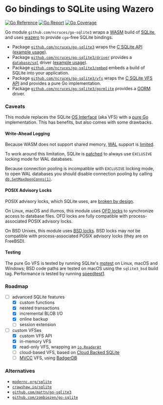 # Go bindings to SQLite using Wazero

[![Go Reference](https://pkg.go.dev/badge/image)](https://pkg.go.dev/github.com/ncruces/go-sqlite3)
[![Go Report](https://goreportcard.com/badge/github.com/ncruces/go-sqlite3)](https://goreportcard.com/report/github.com/ncruces/go-sqlite3)
[![Go Coverage](https://github.com/ncruces/go-sqlite3/wiki/coverage.svg)](https://github.com/ncruces/go-sqlite3/wiki/Test-coverage-report)

Go module `github.com/ncruces/go-sqlite3` wraps a [WASM](https://webassembly.org/) build of [SQLite](https://sqlite.org/),
and uses [wazero](https://wazero.io/) to provide `cgo`-free SQLite bindings.

- Package [`github.com/ncruces/go-sqlite3`](https://pkg.go.dev/github.com/ncruces/go-sqlite3)
wraps the [C SQLite API](https://www.sqlite.org/cintro.html)
([example usage](https://pkg.go.dev/github.com/ncruces/go-sqlite3#example-package)).
- Package [`github.com/ncruces/go-sqlite3/driver`](https://pkg.go.dev/github.com/ncruces/go-sqlite3/driver)
provides a [`database/sql`](https://pkg.go.dev/database/sql) driver
([example usage](https://pkg.go.dev/github.com/ncruces/go-sqlite3/driver#example-package)).
- Package [`github.com/ncruces/go-sqlite3/embed`](https://pkg.go.dev/github.com/ncruces/go-sqlite3/embed)
embeds a build of SQLite into your application.
- Package [`github.com/ncruces/go-sqlite3/vfs`](https://pkg.go.dev/github.com/ncruces/go-sqlite3/vfs)
wraps the [C SQLite VFS API](https://www.sqlite.org/vfs.html) and provides a pure Go implementation.
- Package [`github.com/ncruces/go-sqlite3/gormlite`](https://pkg.go.dev/github.com/ncruces/go-sqlite3/gormlite)
provides a [GORM](https://gorm.io) driver.

### Caveats

This module replaces the SQLite [OS Interface](https://www.sqlite.org/vfs.html)
(aka VFS) with a [pure Go](vfs/) implementation.
This has benefits, but also comes with some drawbacks.

#### Write-Ahead Logging

Because WASM does not support shared memory,
[WAL](https://www.sqlite.org/wal.html) support is [limited](https://www.sqlite.org/wal.html#noshm).

To work around this limitation, SQLite is [patched](sqlite3/locking_mode.patch)
to always use `EXCLUSIVE` locking mode for WAL databases.

Because connection pooling is incompatible with `EXCLUSIVE` locking mode,
to open WAL databases you should disable connection pooling by calling
[`db.SetMaxOpenConns(1)`](https://pkg.go.dev/database/sql#DB.SetMaxOpenConns).

#### POSIX Advisory Locks

POSIX advisory locks, which SQLite uses, are
[broken by design](https://www.sqlite.org/src/artifact/90c4fa?ln=1073-1161).

On Linux, macOS and illumos, this module uses
[OFD locks](https://www.gnu.org/software/libc/manual/html_node/Open-File-Description-Locks.html)
to synchronize access to database files.
OFD locks are fully compatible with process-associated POSIX advisory locks.

On BSD Unixes, this module uses
[BSD locks](https://man.freebsd.org/cgi/man.cgi?query=flock&sektion=2).
BSD locks may _not_ be compatible with process-associated POSIX advisory locks
(they are on FreeBSD).

#### Testing

The pure Go VFS is tested by running SQLite's
[mptest](https://github.com/sqlite/sqlite/blob/master/mptest/mptest.c)
on Linux, macOS and Windows;
BSD code paths are tested on macOS using the `sqlite3_bsd` build tag.
Performance is tested by running
[speedtest1](https://github.com/sqlite/sqlite/blob/master/test/speedtest1.c).

### Roadmap

- [ ] advanced SQLite features
  - [x] custom functions
  - [x] nested transactions
  - [x] incremental BLOB I/O
  - [x] online backup
  - [ ] session extension
- [ ] custom VFSes
  - [x] custom VFS API
  - [x] in-memory VFS
  - [x] read-only VFS, wrapping an [`io.ReaderAt`](https://pkg.go.dev/io#ReaderAt)
  - [ ] cloud-based VFS, based on [Cloud Backed SQLite](https://sqlite.org/cloudsqlite/doc/trunk/www/index.wiki)
  - [ ] [MVCC](https://en.wikipedia.org/wiki/Multiversion_concurrency_control) VFS, using [BadgerDB](https://github.com/dgraph-io/badger)

### Alternatives

- [`modernc.org/sqlite`](https://pkg.go.dev/modernc.org/sqlite)
- [`crawshaw.io/sqlite`](https://pkg.go.dev/crawshaw.io/sqlite)
- [`github.com/mattn/go-sqlite3`](https://pkg.go.dev/github.com/mattn/go-sqlite3)
- [`github.com/zombiezen/go-sqlite`](https://pkg.go.dev/github.com/zombiezen/go-sqlite)